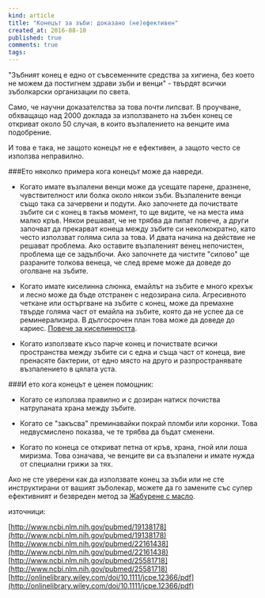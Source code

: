 ```yaml
---
kind: article
title: "Конецът за зъби: доказано (не)ефективен"
created_at: 2016-08-10
published: true
comments: true
tags:
--- 
```

"Зъбният конец е едно от съвсеменните средства за хигиена, без което не можем да постигнем здрави зъби и венци" - твърдят всички зъболкарски организации по света.<br />

Само, че научни доказателства за това почти липсват. В проучване, обхващащо над 2000 доклада за използването на зъбен конец се откриват около 50 случая, в които възпалението на венците има подобрение.<br />


И това е така, не защото конецът не е ефективен, а защото често се използва неправилно. <br />


###Ето няколко примера кога конецът може да навреди.

<!-- more -->

- Когато имате възпалени венци може да усещате парене, дразнене, чувствителност или болка около някои зъби. Възпалените венци също така са зачервени и подути. Ако започнете да почиствате зъбите си с конец в такъв момент, то ще видите, че на места има малко кръв. Някои решават, че не трябва да пипат повече, а други започват да прекарват конеца между зъбите си неколкократно, като често използват голяма сила за това. И двата начина на действие не решават проблема. Ако оставите възпаленият венец непочистен, проблема ще се задълбочи. Ако започнете да чистите "силово" ще разраните толкова венеца, че след време може да доведе до оголване на зъбите. <br />

- Когато имате киселинна слюнка, емайлът на зъбите е много крехък и лесно може да бъде отстранен с недозирана сила. Агресивното четкане или остъргване на зъбите с конец, може да премахне твърде голяма част от емайла на зъбите, която да не успее да се реминерализира. В дългосрочен план това може да доведе до кариес. [Повече за киселинността](https://bezkaries.com/blog/2016-04-07-%D0%BA%D0%B0%D1%80%D0%B8%D0%B5%D1%81-%D0%B8-%D1%81%D0%BB%D1%8E%D0%BD%D0%BA%D0%B0/). <br />

- Когато използвате късо парче конец и почиствате всички пространства между зъбите си с една и съща част от конеца, вие пренасяте бактерии, от едно място на друго и разпространявате възпалението в цялата уста. <br />

###И ето кога конецът е ценен помощник:<br />

- Когато се използва правилно и с дозиран натиск почиства натрупаната храна между зъбите.

- Когато се "закъсва" преминавайки покрай пломби или коронки. Това недвусмислено показва, че те трябва да бъдат сменени.

- Когато по конеца се откриват петна от кръв, храна, гной или лоша миризма. Това означава, че венците ви са възпалени и имате нужда от специални грижи за тях.<br />

Ако не сте уверени как да използвате конец за зъби или не сте инструктирани от вашият зъболекар, можете да го замените със супер ефективният и безвреден метод за [Жабурене с масло](https://bezkaries.com/blog/2016-08-03-%D0%B6%D0%B0%D0%B1%D1%83%D1%80%D0%B5%D0%BD%D0%B5-%D1%81-%D0%BC%D0%B0%D1%81%D0%BB%D0%BE/).



източници:<br />

[http://www.ncbi.nlm.nih.gov/pubmed/19138178](http://www.ncbi.nlm.nih.gov/pubmed/19138178)<br />
[http://www.ncbi.nlm.nih.gov/pubmed/22161438](http://www.ncbi.nlm.nih.gov/pubmed/22161438)<br />
[http://www.ncbi.nlm.nih.gov/pubmed/25581718](http://www.ncbi.nlm.nih.gov/pubmed/25581718)<br />
[http://onlinelibrary.wiley.com/doi/10.1111/jcpe.12366/pdf](http://onlinelibrary.wiley.com/doi/10.1111/jcpe.12366/pdf)<br />

